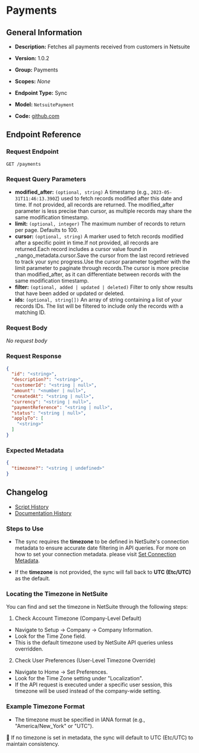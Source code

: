 <!-- BEGIN GENERATED CONTENT -->
# Payments

## General Information

- **Description:** Fetches all payments received from customers in Netsuite

- **Version:** 1.0.2
- **Group:** Payments
- **Scopes:** _None_
- **Endpoint Type:** Sync
- **Model:** `NetsuitePayment`
- **Code:** [github.com](https://github.com/NangoHQ/integration-templates/tree/main/integrations/netsuite-tba/syncs/payments.ts)


## Endpoint Reference

### Request Endpoint

`GET /payments`

### Request Query Parameters

- **modified_after:** `(optional, string)` A timestamp (e.g., `2023-05-31T11:46:13.390Z`) used to fetch records modified after this date and time. If not provided, all records are returned. The modified_after parameter is less precise than cursor, as multiple records may share the same modification timestamp.
- **limit:** `(optional, integer)` The maximum number of records to return per page. Defaults to 100.
- **cursor:** `(optional, string)` A marker used to fetch records modified after a specific point in time.If not provided, all records are returned.Each record includes a cursor value found in _nango_metadata.cursor.Save the cursor from the last record retrieved to track your sync progress.Use the cursor parameter together with the limit parameter to paginate through records.The cursor is more precise than modified_after, as it can differentiate between records with the same modification timestamp.
- **filter:** `(optional, added | updated | deleted)` Filter to only show results that have been added or updated or deleted.
- **ids:** `(optional, string[])` An array of string containing a list of your records IDs. The list will be filtered to include only the records with a matching ID.

### Request Body

_No request body_

### Request Response

```json
{
  "id": "<string>",
  "description?": "<string>",
  "customerId": "<string | null>",
  "amount": "<number | null>",
  "createdAt": "<string | null>",
  "currency": "<string | null>",
  "paymentReference": "<string | null>",
  "status": "<string | null>",
  "applyTo": [
    "<string>"
  ]
}
```

### Expected Metadata

```json
{
  "timezone?": "<string | undefined>"
}
```

## Changelog

- [Script History](https://github.com/NangoHQ/integration-templates/commits/main/integrations/netsuite-tba/syncs/payments.ts)
- [Documentation History](https://github.com/NangoHQ/integration-templates/commits/main/integrations/netsuite-tba/syncs/payments.md)

<!-- END  GENERATED CONTENT -->
### Steps to Use
- The sync requires the **timezone** to be defined in NetSuite's connection metadata to ensure accurate date filtering in API queries. For more on how to set your connection metadata. please visit [Set Connection Metadata](https://docs.nango.dev/reference/api/connection/set-metadata).

- If the **timezone** is not provided, the sync will fall back to **UTC (Etc/UTC)** as the default.
### Locating the Timezone in NetSuite
You can find and set the timezone in NetSuite through the following steps:

1. Check Account Timezone (Company-Level Default)

- Navigate to Setup → Company → Company Information.
- Look for the Time Zone field.
- This is the default timezone used by NetSuite API queries unless overridden.
2. Check User Preferences (User-Level Timezone Override)

- Navigate to Home → Set Preferences.
- Look for the Time Zone setting under "Localization".
- If the API request is executed under a specific user session, this timezone will be used instead of the company-wide setting.
### Example Timezone Format
- The timezone must be specified in IANA format (e.g., "America/New_York" or "UTC").

🚀 If no timezone is set in metadata, the sync will default to UTC (Etc/UTC) to maintain consistency.
